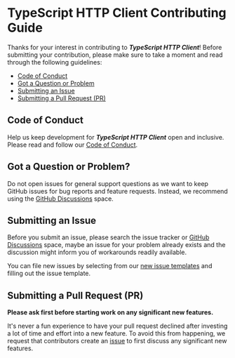 # TypeScript HTTP Client Contributing Guide

Thanks for your interest in contributing to **_TypeScript HTTP Client_**!
Before submitting your contribution, please make sure to take a moment and read
through the following guidelines:

- [Code of Conduct](#coc)
- [Got a Question or Problem](#question)
- [Submitting an Issue](#issue)
- [Submitting a Pull Request (PR)](#pr)

## <a name="coc"></a> Code of Conduct

Help us keep development for **_TypeScript HTTP Client_** open and inclusive.
Please read and follow our [Code of Conduct](CODE_OF_CONDUCT.md).

## <a name="question"></a> Got a Question or Problem?

Do not open issues for general support questions as we want to keep GitHub
issues for bug reports and feature requests. Instead, we recommend using the
[GitHub Discussions](https://github.com/wolfpackthatcodes/typescript-http-client/discussions)
space.

## <a name="issue"></a> Submitting an Issue

Before you submit an issue, please search the issue tracker or
[GitHub Discussions](https://github.com/wolfpackthatcodes/typescript-http-client/discussions)
space, maybe an issue for your problem already exists and the discussion might
inform you of workarounds readily available.

You can file new issues by selecting from our
[new issue templates](https://github.com/wolfpackthatcodes/typescript-http-client/issues/new/choose)
and filling out the issue template.

## <a name="pr"></a> Submitting a Pull Request (PR)

**Please ask first before starting work on any significant new features.**

It's never a fun experience to have your pull request declined after investing
a lot of time and effort into a new feature. To avoid this from happening, we
request that contributors create an
[issue](https://github.com/wolfpackthatcodes/typescript-http-client/issues/new/choose)
to first discuss any significant new features.

